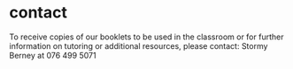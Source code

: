 # contact


To receive copies of our booklets to be used in the classroom or for
 further information on tutoring or additional resources, please contact: 
Stormy Berney at 076 499 5071
<!--stackedit_data:
eyJoaXN0b3J5IjpbLTE2MzQ5MzI1NTRdfQ==
-->